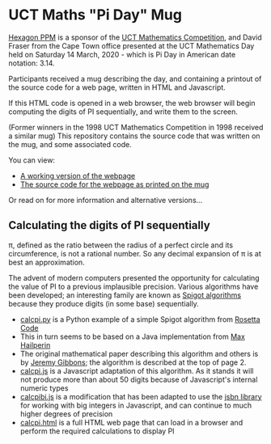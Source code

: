 UCT Maths "Pi Day" Mug
======================

[Hexagon PPM](https://hexagonppm.com/) is a sponsor of the 
[UCT Mathematics Competition](http://www.mth.uct.ac.za/mam/outreach/competition/),
and David Fraser from the Cape Town office presented at the UCT Mathematics Day
held on Saturday 14  March, 2020 - which is Pi Day in American date notation: 3.14.

Participants received a mug describing the day, and containing 
a printout of the source code for a web page, written in HTML and Javascript.

If this HTML code is opened in a web browser, the web browser will begin computing
the digits of PI sequentially, and write them to the screen.

(Former winners in the 1998 UCT Mathematics Competition in 1998 received a similar mug)
This repository contains the source code that was written on the mug, and some associated code.

You can view:

* [A working version of the webpage](https://cdn.rawgit.com/j5int/uct-maths-mug/pi-day-2020/pi-logo.html)
* [The source code for the webpage as printed on the mug](https://raw.githubusercontent.com/j5int/uct-maths-mug/pi-day-2020/pi-logo.html)

Or read on for more information and alternative versions...

Calculating the digits of PI sequentially
-----------------------------------------

π, defined as the ratio between the radius of a perfect circle and its circumference, is not
a rational number. So any decimal expansion of π is at best an approximation.

The advent of modern computers presented the opportunity for calculating the value of PI to
a previous implausible precision. Various algorithms have been developed; an interesting family
are known as [Spigot algorithms](https://en.wikipedia.org/wiki/Spigot_algorithm) because
they produce digits (in some base) sequentially.

* [calcpi.py](calcpi.py) is a Python example of a simple Spigot algorithm from [Rosetta Code](http://rosettacode.org/wiki/Pi#Python)
* This in turn seems to be based on a Java implementation from [Max Hailperin](https://github.com/Max-Hailperin/PiScroll/blob/master/app/src/main/java/edu/gac/mcs/max/piscroll/PiSpigot.java)
* The original mathematical paper describing this algorithm and others is by [Jeremy Gibbons](http://www.cs.ox.ac.uk/people/jeremy.gibbons/publications/spigot.pdf);
  the algorithm is described at the top of page 2. 
* [calcpi.js](calcpi.js) is a Javascript adaptation of this algorithm. As it stands it will not produce more than about 50 digits because of Javascript's internal numeric types
* [calcpibi.js](calcpibi.js) is a modification that has been adapted to use the [jsbn library](http://www-cs-students.stanford.edu/~tjw/jsbn/) for working with big integers in Javascript, and can continue to much higher degrees of precision
* [calcpi.html](calcpi.html) is a full HTML web page that can load in a browser and perform the required calculations to display PI